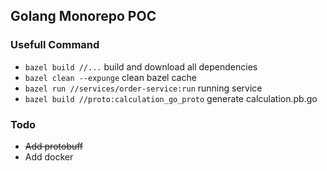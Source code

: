 ## Golang Monorepo POC

### Usefull Command

- `bazel build //...` build and download all dependencies
- `bazel clean --expunge` clean bazel cache
- `bazel run //services/order-service:run` running service
- `bazel build //proto:calculation_go_proto` generate calculation.pb.go

### Todo 
- ~~Add protobuff~~ 
- Add docker
